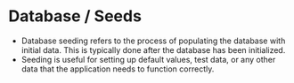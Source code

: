 # Database / Seeds

- Database seeding refers to the process of populating the database with initial data. This is typically done after the database has been initialized. 
- Seeding is useful for setting up default values, test data, or any other data that the application needs to function correctly.


